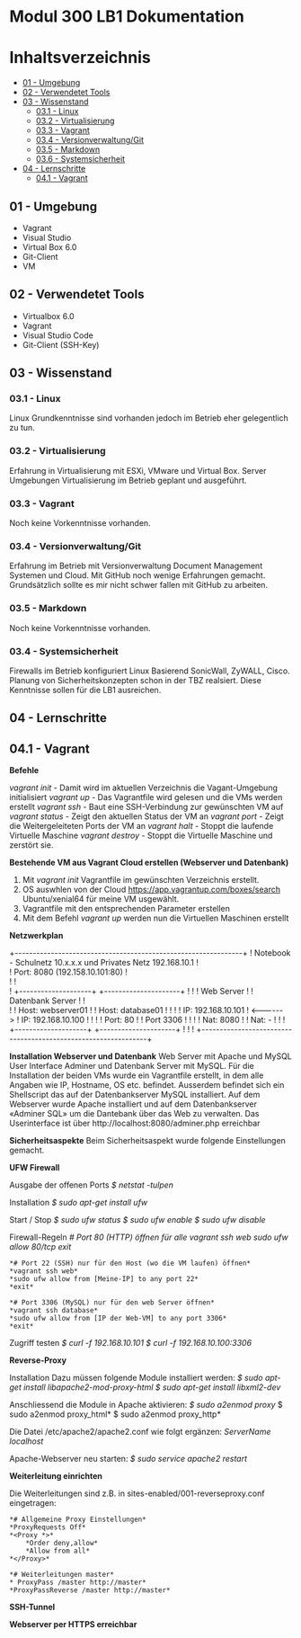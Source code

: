 # **Modul 300 LB1 Dokumentation** 

# Inhaltsverzeichnis
  - [01 - Umgebung](#01---umgebung)
  - [02 - Verwendetet Tools](#02---verwendetet-tools)
  - [03 - Wissenstand](#02---wissenstand)
    - [03.1 - Linux](#03.1---linux)
    - [03.2 - Virtualisierung](#03.2---virtualisierung)
    - [03.3 - Vagrant](#03.3---vagrant)
    - [03.4 - Versionverwaltung/Git](#03.4---versionverwaltunggit)
    - [03.5 - Markdown](#03.5---markdown)
    - [03.6 - Systemsicherheit](#03.6---systemsicherheit)
  - [04 - Lernschritte](#04---lernschritte)
    - [04.1 - Vagrant](#04.1---Vagrant)

## 01 - Umgebung
* Vagrant
* Visual Studio
* Virtual Box 6.0
* Git-Client
* VM

## 02 - Verwendetet Tools
* Virtualbox 6.0
* Vagrant
* Visual Studio Code
* Git-Client (SSH-Key)

## 03 - Wissenstand
### 03.1 - Linux
Linux Grundkenntnisse sind vorhanden jedoch im Betrieb eher gelegentlich zu tun.

### 03.2 - Virtualisierung
Erfahrung in Virtualisierung mit ESXi, VMware und Virtual Box. Server Umgebungen Virtualisierung im Betrieb geplant und ausgeführt. 

### 03.3 - Vagrant
Noch keine Vorkenntnisse vorhanden.

### 03.4 - Versionverwaltung/Git
Erfahrung im Betrieb mit Versionverwaltung Document Management Systemen und Cloud. Mit GitHub noch wenige Erfahrungen gemacht. Grundsätzlich sollte es mir nicht schwer fallen mit GitHub zu arbeiten. 

### 03.5 - Markdown
Noch keine Vorkenntnisse vorhanden.

### 03.4 - Systemsicherheit
Firewalls im Betrieb konfiguriert Linux Basierend SonicWall, ZyWALL, Cisco. Planung von Sicherheitskonzepten schon in der TBZ realsiert. Diese Kenntnisse sollen für die LB1 ausreichen. 

## 04 - Lernschritte

## 04.1 - Vagrant

**Befehle**

*vagrant init* - Damit wird im aktuellen Verzeichnis die Vagant-Umgebung initialisiert
*vagrant up* - Das Vagrantfile wird gelesen und die VMs werden erstellt
*vagrant ssh* - Baut eine SSH-Verbindung zur gewünschten VM auf
*vagrant status* - Zeigt den aktuellen Status der VM an
*vagrant port* - Zeigt die Weitergeleiteten Ports der VM an
*vagrant halt* - Stoppt die laufende Virtuelle Maschine
*vagrant destroy* - Stoppt die Virtuelle Maschine und zerstört sie.

**Bestehende VM aus Vagrant Cloud erstellen (Webserver und Datenbank)**
1. Mit *vagrant init* Vagrantfile im gewünschten Verzeichnis erstellt.
2. OS auswhlen von der Cloud https://app.vagrantup.com/boxes/search Ubuntu/xenial64 für meine VM usgewählt.
3. Vagrantfile mit den entsprechenden Parameter erstellen
4. Mit dem Befehl *vagrant up* werden nun die Virtuellen Maschinen erstellt

**Netzwerkplan**

+---------------------------------------------------------------+
! Notebook - Schulnetz 10.x.x.x und Privates Netz 192.168.10.1  !                 
! Port: 8080 (192.158.10.101:80)                                !	
!                                                               !	
!    +--------------------+          +---------------------+    !
!    ! Web Server         !          ! Datenbank Server    !    !       
!    ! Host: webserver01  !          ! Host: database01    !    !
!    ! IP: 192.168.10.101 ! <------> ! IP: 192.168.10.100  !    !
!    ! Port: 80           !          ! Port 3306           !    !
!    ! Nat: 8080          !          ! Nat: -              !    !
!    +--------------------+          +---------------------+    !
!                                                               !
+---------------------------------------------------------------+


**Installation Webserver und Datenbank**
Web Server mit Apache und MySQL User Interface Adminer und Datenbank Server mit MySQL.
Für die Installation der beiden VMs wurde ein Vagrantfile erstellt, in dem alle Angaben wie IP, Hostname, OS etc. befindet. Ausserdem befindet sich ein Shellscript das auf der Datenbankserver MySQL installiert. Auf dem Webserver wurde Apache installiert und auf dem Datenbankserver «Adminer SQL» um die Dantebank über das Web zu verwalten. 
Das Userinterface ist über http://localhost:8080/adminer.php erreichbar  

**Sicherheitsaspekte**
Beim Sicherheitsaspekt wurde folgende Einstellungen gemacht.

**UFW Firewall**

Ausgabe der offenen Ports
    *$ netstat -tulpen*

Installation
    *$ sudo apt-get install ufw*

Start / Stop
    *$ sudo ufw status*
    *$ sudo ufw enable*
    *$ sudo ufw disable*

Firewall-Regeln
    *# Port 80 (HTTP) öffnen für alle*
    *vagrant ssh web*
    *sudo ufw allow 80/tcp*
    *exit*

    *# Port 22 (SSH) nur für den Host (wo die VM laufen) öffnen*
    *vagrant ssh web*
    *sudo ufw allow from [Meine-IP] to any port 22*
    *exit*

    *# Port 3306 (MySQL) nur für den web Server öffnen*
    *vagrant ssh database*
    *sudo ufw allow from [IP der Web-VM] to any port 3306*
    *exit*

Zugriff testen
    *$ curl -f 192.168.10.101*
    *$ curl -f 192.168.10.100:3306*

**Reverse-Proxy**

Installation Dazu müssen folgende Module installiert werden:
    *$ sudo apt-get install libapache2-mod-proxy-html*
    *$ sudo apt-get install libxml2-dev*

Anschliessend die Module in Apache aktivieren:
    *$ sudo a2enmod proxy*
    $ sudo a2enmod proxy_html*
    $ sudo a2enmod proxy_http*

Die Datei /etc/apache2/apache2.conf wie folgt ergänzen:
    *ServerName localhost* 

Apache-Webserver neu starten:
    *$ sudo service apache2 restart*

**Weiterleitung einrichten** 

Die Weiterleitungen sind z.B. in sites-enabled/001-reverseproxy.conf eingetragen:

    *# Allgemeine Proxy Einstellungen*
    *ProxyRequests Off*
    *<Proxy *>*
        *Order deny,allow*
        *Allow from all*
    *</Proxy>*

    *# Weiterleitungen master*
    * ProxyPass /master http://master*
    *ProxyPassReverse /master http://master*


**SSH-Tunnel**







**Webserver per HTTPS erreichbar**





